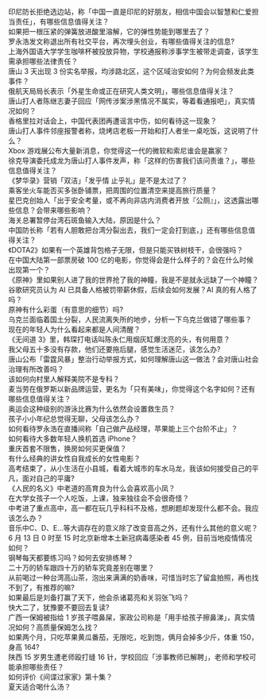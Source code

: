 印尼防长拒绝选边站，称「中国一直是印尼的好朋友，相信中国会以智慧和仁爱担当责任」，有哪些信息值得关注？  
如果把一根压紧的弹簧放进酸里溶解，它的弹性势能到哪里去了？  
罗永浩发文称退出所有社交平台，再次埋头创业，有哪些值得关注的信息?  
上海外国语大学学生咖啡杯被投放异物，学校通报称涉事学生被带走调查，该学生需承担哪些法律责任？  
唐山 3 天出现 3 份实名举报，均涉路北区，这个区域治安如何？为何会频发此类事件？  
俄航天局局长表示「外星生命或正在研究人类文明」，哪些信息值得关注？  
唐山打人者陈继志妻子回应「网传涉案涉黑情况不属实，等着看通报吧」，真实情况如何？  
香格里拉对话会上，中国代表团再遭谣言中伤，如何看待这一现象？  
唐山打人事件邻座报警者称，烧烤店老板一开始和打人者坐一桌吃饭，这说明了什么？  
Xbox 游戏展公布大量新消息，你觉得这一代的微软和索尼谁会是赢家？  
徐克导演委托成龙为唐山打人事件发声，称「这样的伤害我们该问责谁？」，哪些信息值得关注？  
《梦华录》营销「双洁」「发乎情 止乎礼」是不是太过了？  
乘客坐火车能否买多张卧铺票，把周围的位置清空来提高旅行质量？  
星巴克创始人「出于安全考量，或不再向非店内消费者开放『公厕』」，这透露出哪些信息？会带来哪些影响？  
海关总署暂停台湾石斑鱼输入大陆，原因是什么？  
中国防长称「若有人胆敢把台湾分裂出去，我们一定会打到底，」还有哪些信息值得关注？  
《DOTA2》如果有一个英雄背包格子无限，但是只能买铁树枝干，会很强吗？  
在中国大陆第一部票房破 100 亿的电影，你觉得会是什么样子的？会在什么时候出现第一个？  
《原神》里如果别人进了我的世界抢了我的神瞳，我是不是就永远缺了一个神瞳？  
谷歌研究员认为 AI 已具备人格被罚带薪休假，后续会如何发展？AI 真的有人格了吗？  
原神有什么彩蛋（有意思的细节）吗?  
乌克兰面临着国土分裂，人民流离失所的地步，分析一下乌克兰做错了哪些事？  
现在的年轻人为什么看起来都是人间清醒？  
《无间道 3》里，韩琛打电话叫陈永仁用烟灰缸爆沈亮的头，有何用意？  
我父母五十多没有存款，他们还要拖后腿，感觉生活迷茫，该怎么办?  
唐山公布「雷霆风暴」整治行动举报方式，如何理解唐山这一做法？会对唐山社会治理有所改善吗？  
该如何向村里人解释美院不是专科？  
麦当劳在俄罗斯以新品牌运营，更名为「只有美味」，你觉得这个名字如何？还有哪些信息值得关注？  
奥运会这种级别的游泳比赛为什么依然会设置救生员？  
孩子小小年纪总觉得无聊，父母该怎么办？  
如何看待罗永浩在直播间称「自己做产品经理，苹果能上三个台阶不止」？  
如何看待大多数年轻人换机首选 iPhone？  
重庆首套不限售，换房如何买更保值？  
有什么经典的讲女性自我成长的女性电影？  
高考结束了，从小生活在小县城，看着大城市的车水马龙，我该如何接受自己的平凡，面对自己的平庸?  
《人民的名义》中老道的高育良为什么会喜欢高小凤？  
在大学女孩子一个人吃饭，上课，独来独往会不会很奇怪？  
中考进了重点高中，高一都在玩几乎科科不及格，想刷题却发现什么都不会。我应该怎么办？  
音乐中C、D、E...等大调存在的意义除了改变音高之外，还有什么其他的意义呢？  
6 月 13 日 0 时至 15 时北京新增本土新冠病毒感染者 45 例，目前当地疫情情况如何？  
钢琴每天都要练习吗？如何去安排练琴？  
二十万的轿车跟四十万的轿车究竟差别在哪里？  
从前喝过一种台湾高山茶，泡出来满满的奶香味，可惜当时忘了留盒拍照，再也找不到了，有推荐的嘛?  
如果最后是刘备打赢了天下，他会杀诸葛亮和关羽张飞吗？  
快大二了，犹豫要不要回去复读?  
广西一保姆被指给 1 岁孩子喂鼻屎，家政公司称是「用手给孩子擦鼻涕」，真实情况如何？高质量保姆怎么找？  
如果两个月，只吃苹果黄瓜番茄，无限吃，吃到饱，俩月会掉多少斤，体重 150，身高 164?  
陕西 15 岁男生遭老师殴打缝 16 针，学校回应「涉事教师已解聘」，老师和学校可能承担哪些责任？  
如何评价《间谍过家家》第十集？  
夏天适合喝什么汤？  
